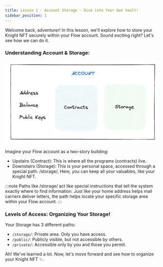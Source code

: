 ```yaml
---
title: Lesson 1 - Account Storage - Dive into Your Own Vault!
sidebar_position: 1
---
```


Welcome back, adventurer! In this lesson, we'll explore how to store your Knight NFT securely within your Flow account. Sound exciting right? Let's see how we can do it.

### Understanding Account & Storage:

![Alt text](image.png)

Imagine your Flow account as a two-story building:

- Upstairs (Contract): This is where all the programs (contracts) live.
- Downstairs (Storage): This is your personal space, accessed through a special path: /storage/. Here, you can keep all your valuables, like your Knight NFT.

:::note
Paths like /storage/ act like special instructions that tell the system exactly where to find information. Just like your home address helps mail carriers deliver letters, the path helps locate your specific storage area within your Flow account.
:::

### Levels of Access: Organizing Your Storage!

Your Storage has 3 different paths:

- `/storage/`: Private area. Only you have access.
- `/public/`: Publicly visible, but not accessible by others.
- `/private/`: Accessible only by you and those you permit.

Ah! We've learned a lot. Now, let's move forward and see how to organize your Knight NFT ✨.
